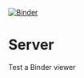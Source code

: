 [![Binder](https://mybinder.org/badge_logo.svg)](https://mybinder.org/v2/gh/brey/Server/master?urlpath=%2Fvoila%2Frender%2FViewer.ipynb)

# Server
 Test a Binder viewer 
